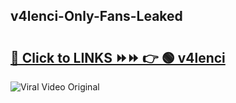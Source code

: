 
 ## v4lenci-Only-Fans-Leaked

# <h2><a href="https://clipsfans.com/v4lenci&ref=git">🔗 Click to LINKS ⏩⏩ 👉 🟢 v4lenci </a></h2>

<a href="https://clipsfans.com/v4lenci&ref=git" rel="nofollow" data-target="animated-image.originalLink"><img src="https://i.ibb.co.com/xMMVF88/686577567.gif" alt="Viral Video Original" style="max-width: 100%; display: inline-block;" data-target="animated-image.originalImage"></a>
